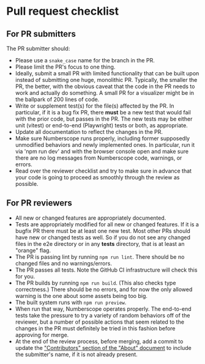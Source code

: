 # Pull request checklist

## For PR submitters

The PR submitter should:

-   Please use a `snake_case` name for the branch in the PR.
-   Please limit the PR's focus to one thing.
-   Ideally, submit a small PR with limited functionality that can be built
    upon instead of submitting one huge, monolithic PR. Typically, the smaller
    the PR, the better, with the obvious caveat that the code in the PR needs
    to work and actually do something. A small PR for a visualizer might be in
    the ballpark of 200 lines of code.
-   Write or supplement test(s) for the file(s) affected by the PR. In
    particular, if it is a bug fix PR, there **must** be a new test that would
    fail with the prior code, but passes in the PR. The new tests may be
    either unit (vitest) or end-to-end (Playwright) tests or both, as
    appropriate.
-   Update all documentation to reflect the changes in the PR.
-   Make sure Numberscope runs properly, including former supposedly
    unmodified behaviors and newly implemented ones. In particular, run it via
    'npm run dev' and with the browser console open and make sure there are no
    log messages from Numberscope code, warnings, or errors.
-   Read over the reviewer checklist and try to make sure in advance that your
    code is going to proceed as smoothly through the review as possible.

## For PR reviewers

-   All new or changed features are appropriately documented.
-   Tests are appropriately modified for all new or changed features. If it is
    a bugfix PR there must be at least one new test. Most other PRs should
    have new or changed tests as well. So if you do not see any changed files
    in the e2e directory or in any **tests** directory, that is at least an
    "orange" flag.
-   The PR is passing lint by running `npm run lint`. There should be no
    changed files and no warnings/errors.
-   The PR passes all tests. Note the GitHub CI infrastructure will check this
    for you.
-   The PR builds by running `npm run build`. (This also checks type
    correctness.) There should be no errors, and for now the only allowed
    warning is the one about some assets being too big.
-   The built system runs with `npm run preview`.
-   When run that way, Numberscope operates properly. The end-to-end tests
    take the pressure to try a variety of random behaviors off of the
    reviewer, but a number of possible actions that seem related to the
    changes in the PR must definitely be tried in this fashion before
    approving for merge.
-   At the end of the review process, before merging, add a commit to update
    the
    ["Contributors" section of the "About" document](about.md#contributors) to
    include the submitter's name, if it is not already present.
